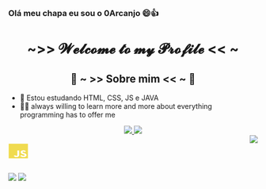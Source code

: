 ### Olá meu chapa eu sou o 0Arcanjo 😄👍
<body>
  <center>
<h1 align="center">~>> 𝓦𝓮𝓵𝓬𝓸𝓶𝓮 𝓽𝓸 𝓶𝔂 𝓟𝓻𝓸𝓯𝓲𝓵𝓮 << ~</h1>
  </center>
</body>
  <h2 align="center"> 🦊 ~ >> Sobre mim << ~ 🦊 </h2>
    
- 🌱 Estou estudando HTML, CSS, JS e JAVA
- 👨‍💻 always willing to learn more and more about everything programming has to offer me

<div align="center">
  <a href="https://github.com/0Arcanjo">
  <img height="180em" src="https://github-readme-stats.vercel.app/api?username=0Arcanjo&show_icons=true&theme=tokyonight&include_all_commits=true&count_private=true"/>
  <img height="130em" src="https://github-readme-stats.vercel.app/api/top-langs/?username=0Arcanjo&layout=compact&langs_count=10&theme=tokyonight"/>
</div> 

<div>
  <div align="center">
<img src="https://64.media.tumblr.com/e1f1c97123ae217eb731500e502e0083/tumblr_n9dxcikmIU1qc9zfzo7_r1_250.gif" align="right">
  </div>
</div>
  
  <div style="display: inline_block"><br>
  <img align="center" alt="0Arcanjo-Js" height="30" width="40" src="https://raw.githubusercontent.com/devicons/devicon/master/icons/javascript/javascript-plain.svg">
    
</div>
  
##
  
<div>
 <a href="https://www.youtube.com/@adalison.x.duarte7102" target="_blank"><img src="https://img.shields.io/badge/YouTube-FF0000?style=for-the-badge&logo=youtube&logoColor=white" target="_blank"></a>
 <a href="https://www.instagram.com/adalison.du_arte/" target="_blank"><img src="https://img.shields.io/badge/Instagram-E4405F?style=for-the-badge&logo=instagram&logoColor=white"
                                                                      target="_blank"></a>
</div>
